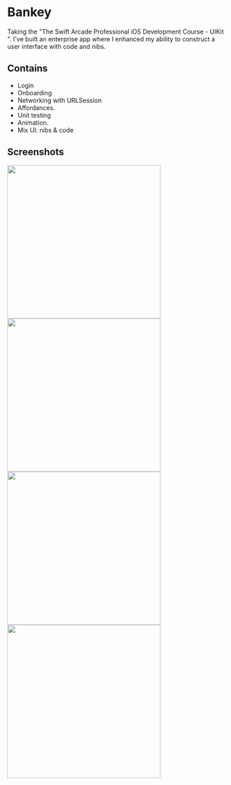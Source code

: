 # Bankey

 Taking the "The Swift Arcade Professional iOS Development Course - UIKit ". I've built an enterprise app where I enhanced my ability to construct a user interface with code and nibs.
 
 
## Contains 

- Login
- Onboarding
- Networking with URLSession
- Affordances.
- Unit testing
- Animation. 
- Mix UI: nibs & code

## Screenshots

<p float="left">
  <img src="https://user-images.githubusercontent.com/51371382/164202297-54a28cd1-b910-4df1-922c-a073a0c17cc1.png" width="350" />
  <img src="https://user-images.githubusercontent.com/51371382/164202304-79fdd121-e07e-407a-a389-c85b379e91c4.png" width="350" />
  <img src="https://user-images.githubusercontent.com/51371382/164202341-382a6a62-17af-4695-925e-dfa68efb584a.png" width="350" />
  <img src="https://user-images.githubusercontent.com/51371382/164202360-64894ba6-8d10-492f-8b9c-1fae484deaa8.png" width="350" /> 
  
</p>
